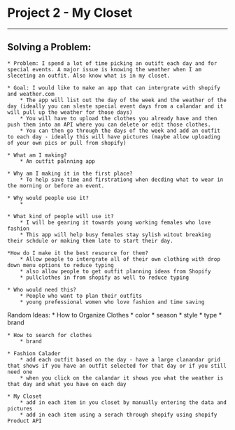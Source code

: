 # Project 2 - My Closet
____

## Solving a Problem:
	* Problem: I spend a lot of time picking an outift each day and for special events. A major issue is knowing the weather when I am sleceting an outfit. Also know what is in my closet.

	* Goal: I would like to make an app that can intergrate with shopify and weather.com
		* The app will list out the day of the week and the weather of the day (ideally you can sleste special event days from a calandar and it will pull up the weather for those days)
		* You will have to upload the clothes you already have and then push them into an API where you can delete or edit those clothes.
		* You can then go through the days of the week and add an outfit to each day - ideally this will have pictures (maybe allow uploading of your own pics or pull from shopify)

	* What am I making?
		* An outfit palnning app

	* Why am I making it in the first place?
		* To help save time and firstrationg when decding what to wear in the morning or before an event.

	* Why would people use it?
		*

	* What kind of people will use it?
		* I will be gearing it towards young working females who love fashion
		* This app will help busy females stay sylish witout breaking their schdule or making them late to start their day.

	*How do I make it the best resource for them?
		* Allow people to intergrate all of their own clothing with drop down menu options to reduce typing
		* also allow people to get outfit planning ideas from Shopify
		* pullclothes in from shopify as well to reduce typing

	* Who would need this? 
		* People who want to plan their outfits
		* young prefessional women who love fashion and time saving




Random Ideas:
	* How to Organize Clothes
		* color
		* season
		* style
		* type
		* brand

	* How to search for clothes
		* brand

	* Fashion Calader
		* add each outfit based on the day - have a large clanandar grid that shows if you have an outfit selected for that day or if you still need one
		* when you click on the calandar it shows you what the weather is that day and what you have on each day 

	* My Closet
		* add in each item in you closet by manually entering the data and pictures
		* add in each item using a serach through shopify using shopify Product API
